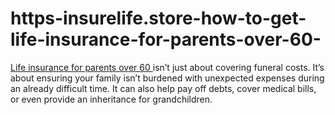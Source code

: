 # https-insurelife.store-how-to-get-life-insurance-for-parents-over-60-
[Life insurance for parents over 60 ](https://insurelife.store/how-to-get-life-insurance-for-parents-over-60/)isn’t just about covering funeral costs. It’s about ensuring your family isn’t burdened with unexpected expenses during an already difficult time. It can also help pay off debts, cover medical bills, or even provide an inheritance for grandchildren.
